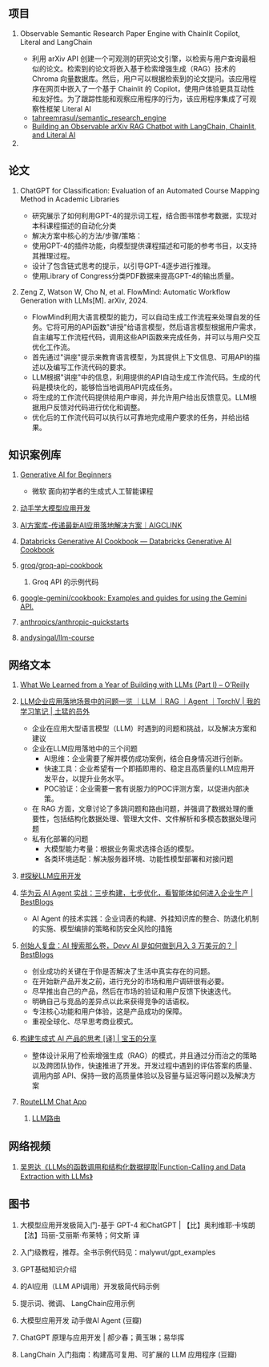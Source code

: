 ## 项目

1. Observable Semantic Research Paper Engine with Chainlit Copilot, Literal and LangChain

   - 利用 arXiv API 创建一个可观测的研究论文引擎，以检索与用户查询最相似的论文。检索到的论文将嵌入基于检索增强生成（RAG）技术的 Chroma 向量数据库。然后，用户可以根据检索到的论文提问。该应用程序在网页中嵌入了一个基于 Chainlit 的 Copilot，使用户体验更具互动性和友好性。为了跟踪性能和观察应用程序的行为，该应用程序集成了可观察性框架 Literal AI
   - [tahreemrasul/semantic_research_engine](https://github.com/tahreemrasul/semantic_research_engine)
   - [Building an Observable arXiv RAG Chatbot with LangChain, Chainlit, and Literal AI](https://towardsdatascience.com/building-an-observable-arxiv-rag-chatbot-with-langchain-chainlit-and-literal-ai-9c345fcd1cd8)

2. 

## 论文

1. ChatGPT for Classification: Evaluation of an Automated Course Mapping Method in Academic Libraries
   - 研究展示了如何利用GPT-4的提示词工程，结合图书馆参考数据，实现对本科课程描述的自动化分类
   - 解决方案中核心的方法/步骤/策略：
	- 使用GPT-4的插件功能，向模型提供课程描述和可能的参考书目，以支持其推理过程。
	- 设计了包含链式思考的提示，以引导GPT-4逐步进行推理。
	- 使用Library of Congress分类PDF数据来提高GPT-4的输出质量。
  
2. Zeng Z, Watson W, Cho N, et al. FlowMind: Automatic Workflow Generation with LLMs[M]. arXiv, 2024.
   - FlowMind利用大语言模型的能力，可以自动生成工作流程来处理自发的任务。它将可用的API函数"讲授"给语言模型，然后语言模型根据用户需求，自主编写工作流程代码，调用这些API函数来完成任务，并可以与用户交互优化工作流。
   - 首先通过"讲座"提示来教育语言模型，为其提供上下文信息、可用API的描述以及编写工作流代码的要求。
   - LLM根据"讲座"中的信息，利用提供的API自动生成工作流代码。生成的代码是模块化的，能够恰当地调用API完成任务。
   - 将生成的工作流代码提供给用户审阅，并允许用户给出反馈意见。LLM根据用户反馈对代码进行优化和调整。
   - 优化后的工作流代码可以执行以可靠地完成用户要求的任务，并给出结果。


## 知识案例库

1. [Generative AI for Beginners](https://microsoft.github.io/generative-ai-for-beginners/#/translations/cn/)
   - 微软 面向初学者的生成式人工智能课程
  
2. [动手学大模型应用开发](https://datawhalechina.github.io/llm-universe/#/)
3. [AI方案库-传递最新AI应用落地解决方案｜AIGCLINK](https://d.aigclink.ai/fe1ce99bc6a64266aa1ee5479c8e6da6?v=8f252a54730e49f4b8caf897b7ae49f6)
4. [Databricks Generative AI Cookbook — Databricks Generative AI Cookbook](https://ai-cookbook.io/)
5. [groq/groq-api-cookbook](https://github.com/groq/groq-api-cookbook)
   1. Groq API 的示例代码
6. [google-gemini/cookbook: Examples and guides for using the Gemini API.](https://github.com/google-gemini/cookbook)
7. [anthropics/anthropic-quickstarts](https://github.com/anthropics/anthropic-quickstarts/)
8. [andysingal/llm-course](https://github.com/andysingal/llm-course)

## 网络文本

1. [What We Learned from a Year of Building with LLMs (Part I) – O’Reilly](https://www.oreilly.com/radar/what-we-learned-from-a-year-of-building-with-llms-part-i/)

2. [LLM企业应用落地场景中的问题一览 ｜LLM ｜RAG ｜Agent ｜TorchV | 我的学习笔记 | 土猛的员外](https://luxiangdong.com/2024/05/18/llmentprise/)
   - 企业在应用大型语言模型（LLM）时遇到的问题和挑战，以及解决方案和建议
   - 企业在LLM应用落地中的三个问题
      - AI思维：企业需要了解并模仿成功案例，结合自身情况进行创新。
      - 快速工具：企业希望有一个即插即用的、稳定且高质量的LLM应用开发平台，以提升业务水平。
      - POC验证：企业需要一套有说服力的POC评测方案，以促进内部决策。
   - 在 RAG 方面，文章讨论了多跳问题和路由问题，并强调了数据处理的重要性，包括结构化数据处理、管理大文件、文件解析和多模态数据处理问题
   - 私有化部署的问题
     - 大模型能力考量：根据业务需求选择合适的模型。
     - 各类环境适配：解决服务器环境、功能性模型部署和对接问题
3. [#探秘LLM应用开发](https://mp.weixin.qq.com/mp/appmsgalbum?__biz=MzA5MTIxNTY4MQ==&action=getalbum&album_id=2959126655292211206#wechat_redirect)

4. [华为云 AI Agent 实战：三步构建，七步优化，看智能体如何进入企业生产 | BestBlogs](https://www.bestblogs.dev/article/f208ea)
   -  AI Agent 的技术实践：企业词表的构建、外挂知识库的整合、防退化机制的实施、模型编排的策略和防安全风险的措施
  
5. [创始人复盘：AI 搜索那么卷，Devv AI 是如何做到月入 3 万美元的？ | BestBlogs](https://www.bestblogs.dev/article/71abf2)
   - 创业成功的关键在于你是否解决了生活中真实存在的问题。
   - 在开始新产品开发之前，进行充分的市场和用户调研很有必要。
   - 尽早推出自己的产品，然后在市场的验证和用户反馈下快速迭代。
   - 明确自己与竞品的差异点以此来获得竞争的话语权。
   - 专注核心功能和用户体验，这是产品成功的保障。
   - 重视全球化、尽早思考商业模式。
6. [构建生成式 AI 产品的思考 [译] | 宝玉的分享](https://baoyu.io/translations/generative-ai/musings-on-building-a-generative-ai-product)
   - 整体设计采用了检索增强生成（RAG）的模式，并且通过分而治之的策略以及跨团队协作，快速推进了开发。开发过程中遇到的评估答案的质量、调用内部 API、保持一致的高质量体验以及容量与延迟等问题以及解决方案

7. [RouteLLM Chat App](https://github.com/Shubhamsaboo/awesome-llm-apps/tree/main/llm_router_app)
   1. [LLM路由](https://github.com/lm-sys/RouteLLM/tree/main)

## 网络视频

1. [吴恩达《LLMs的函数调用和结构化数据提取|Function-Calling and Data Extraction with LLMs》](https://www.bilibili.com/video/BV1pw4m1e7U3/?vd_source=1d3b1df26617554772f26729180cff38)

## 图书
1. 大模型应用开发极简入门-基于 GPT-4 和ChatGPT | 【比】奥利维耶·卡埃朗【法】玛丽-艾丽斯·布莱特；何文斯 译
  1. 入门级教程，推荐。全书示例代码见：malywut/gpt_examples
  2. GPT基础知识介绍
  3. 的AI应用（LLM API调用）开发极简代码示例
  4. 提示词、微调、 LangChain应用示例
   
2. 大模型应用开发 动手做AI Agent (豆瓣)
3. ChatGPT 原理与应用开发 | 郝少春；黄玉琳；易华挥
4. LangChain 入门指南：构建高可复用、可扩展的 LLM 应用程序 (豆瓣)
